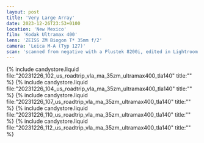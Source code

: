 ```yaml
---
layout: post
title: 'Very Large Array'
date: 2023-12-26T23:53+0100
location: 'New Mexico'
film: 'Kodak Ultramax 400'
lens: 'ZEISS ZM Biogon T* 35mm f/2'
camera: 'Leica M-A (Typ 127)'
scan: 'scanned from negative with a Plustek 8200i, edited in Lightroom'
---
```


{% include candystore.liquid file:"20231226_102_us_roadtrip_vla_ma_35zm_ultramax400_tla140" title:"" %}
{% include candystore.liquid file:"20231226_104_us_roadtrip_vla_ma_35zm_ultramax400_tla140" title:"" %}
{% include candystore.liquid file:"20231226_107_us_roadtrip_vla_ma_35zm_ultramax400_tla140" title:"" %}
{% include candystore.liquid file:"20231226_110_us_roadtrip_vla_ma_35zm_ultramax400_tla140" title:"" %}
{% include candystore.liquid file:"20231226_112_us_roadtrip_vla_ma_35zm_ultramax400_tla140" title:"" %}